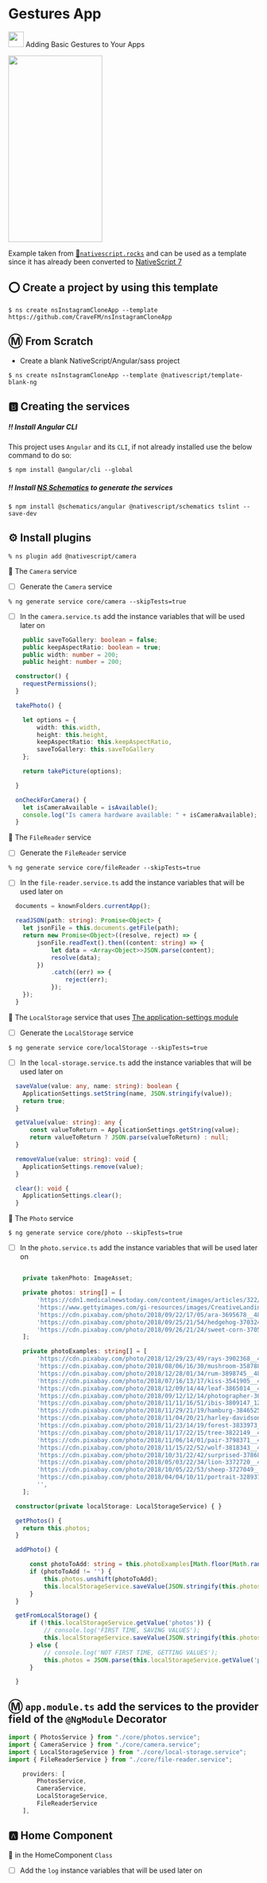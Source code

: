# Gestures App

[<img src="https://github.com/angular/angular/blob/master/aio/src/assets/images/logos/angular/angular.png" width="31" height="31"></img>](https://play.nativescript.org/?template=play-ng&id=Wh9rvG&v=49) Adding Basic Gestures to Your Apps

[<img src="https://raw.githubusercontent.com/NativeScript/code-samples/master/screens/instaclone.gif" width="189" height="375"></img>](https://play.nativescript.org/?template=play-ng&id=QMY4lW&v=2)

Example taken from [:bookmark:`nativescript.rocks`](https://plugins.nativescript.rocks/samples) and can be used as a template since it has already been converted to [NativeScript 7](https://nativescript.org/blog/nativescript-7-announcement)

## :o: Create a project by using this template

```
$ ns create nsInstagramCloneApp --template https://github.com/CraveFM/nsInstagramCloneApp
```


## :m: From Scratch

* Create a blank NativeScript/Angular/sass project

```
$ ns create nsInstagramCloneApp --template @nativescript/template-blank-ng
```


## :b: Creating the services

##### :bangbang: Install Angular CLI

This project uses `Angular` and its `CLI`, if not already installed use the below command to do so:

```
$ npm install @angular/cli --global
```

##### :bangbang: Install [NS Schematics](https://github.com/CollegeBoreal/Tutoriels/blob/master/W.Web/T.NativeScript/Schematics.md) to generate the services

```
$ npm install @schematics/angular @nativescript/schematics tslint --save-dev
```

## :gear: Install plugins

```
% ns plugin add @nativescript/camera
```


:pushpin: The `Camera` service

- [ ] Generate the `Camera` service

```
% ng generate service core/camera --skipTests=true 
```

- [ ] In the `camera.service.ts` add the instance variables that will be used later on

```typescript
    public saveToGallery: boolean = false;
    public keepAspectRatio: boolean = true;
    public width: number = 200;
    public height: number = 200;
```

```typescript
  constructor() { 
    requestPermissions();
  }
```

```typescript
  takePhoto() {

    let options = {
        width: this.width,
        height: this.height,
        keepAspectRatio: this.keepAspectRatio,
        saveToGallery: this.saveToGallery
    };

    return takePicture(options);

  }
```

```typescript
  onCheckForCamera() {
    let isCameraAvailable = isAvailable();
    console.log("Is camera hardware available: " + isCameraAvailable);
  }
```

:pushpin: The `FileReader` service

- [ ] Generate the `FileReader` service

```
% ng generate service core/fileReader --skipTests=true 
```

- [ ] In the `file-reader.service.ts` add the instance variables that will be used later on

```typescript
  documents = knownFolders.currentApp();
```

```typescript
  readJSON(path: string): Promise<Object> {
    let jsonFile = this.documents.getFile(path);
    return new Promise<Object>((resolve, reject) => {
        jsonFile.readText().then((content: string) => {
            let data = <Array<Object>>JSON.parse(content);
            resolve(data);
        })
            .catch((err) => {
                reject(err);
            });
    });
  }
```

:pushpin: The `LocalStorage` service that uses [The application-settings module](https://docs.nativescript.org/ns-framework-modules/application-settings)

- [ ] Generate the `LocalStorage` service

```
$ ng generate service core/localStorage --skipTests=true 
```

- [ ] In the `local-storage.service.ts` add the instance variables that will be used later on


```typescript
  saveValue(value: any, name: string): boolean {
    ApplicationSettings.setString(name, JSON.stringify(value));
    return true;
  }

  getValue(value: string): any {
      const valueToReturn = ApplicationSettings.getString(value);
      return valueToReturn ? JSON.parse(valueToReturn) : null;
  }

  removeValue(value: string): void {
    ApplicationSettings.remove(value);
  }

  clear(): void {
    ApplicationSettings.clear();
  }
```

:pushpin: The `Photo` service

```
$ ng generate service core/photo --skipTests=true 
```

- [ ] In the `photo.service.ts` add the instance variables that will be used later on

```typescript

    private takenPhoto: ImageAsset;

    private photos: string[] = [
        'https://cdn1.medicalnewstoday.com/content/images/articles/322/322868/golden-retriever-puppy.jpg',
        'https://www.gettyimages.com/gi-resources/images/CreativeLandingPage/HP_Sept_24_2018/CR3_GettyImages-159018836.jpg',
        'https://cdn.pixabay.com/photo/2018/09/22/17/05/ara-3695678__480.jpg',
        'https://cdn.pixabay.com/photo/2018/09/25/21/54/hedgehog-3703244__480.jpg',
        'https://cdn.pixabay.com/photo/2018/09/26/21/24/sweet-corn-3705687__480.jpg'
    ];

    private photoExamples: string[] = [
        'https://cdn.pixabay.com/photo/2018/12/29/23/49/rays-3902368__480.jpg',
        'https://cdn.pixabay.com/photo/2018/08/06/16/30/mushroom-3587888__480.jpg',
        'https://cdn.pixabay.com/photo/2018/12/28/01/34/rum-3898745__480.jpg',
        'https://cdn.pixabay.com/photo/2018/07/16/13/17/kiss-3541905__480.jpg',
        'https://cdn.pixabay.com/photo/2018/12/09/14/44/leaf-3865014__480.jpg',
        'https://cdn.pixabay.com/photo/2018/09/12/12/14/photographer-3672010__480.jpg',
        'https://cdn.pixabay.com/photo/2018/11/11/16/51/ibis-3809147_1280.jpg',
        'https://cdn.pixabay.com/photo/2018/11/29/21/19/hamburg-3846525_1280.jpg',
        'https://cdn.pixabay.com/photo/2018/11/04/20/21/harley-davidson-3794909__480.jpg',
        'https://cdn.pixabay.com/photo/2018/11/23/14/19/forest-3833973__480.jpg',
        'https://cdn.pixabay.com/photo/2018/11/17/22/15/tree-3822149__480.jpg',
        'https://cdn.pixabay.com/photo/2018/11/06/14/01/pair-3798371__480.jpg',
        'https://cdn.pixabay.com/photo/2018/11/15/22/52/wolf-3818343__480.jpg',
        'https://cdn.pixabay.com/photo/2018/10/31/22/42/surprised-3786845__480.jpg',
        'https://cdn.pixabay.com/photo/2018/05/03/22/34/lion-3372720__480.jpg',
        'https://cdn.pixabay.com/photo/2018/10/05/22/53/sheep-3727049__480.jpg',
        'https://cdn.pixabay.com/photo/2018/04/04/10/11/portrait-3289372__480.jpg',
        '',
    ];
```

```typescript
  constructor(private localStorage: LocalStorageService) { }
```

```typescript
  getPhotos() {
    return this.photos;
  }

  addPhoto() {

      const photoToAdd: string = this.photoExamples[Math.floor(Math.random() * (this.photoExamples.length - 1)) + 1];
      if (photoToAdd != '') {
          this.photos.unshift(photoToAdd);
          this.localStorageService.saveValue(JSON.stringify(this.photos), 'photos');
      }
  }

  getFromLocalStorage() {
      if (!this.localStorageService.getValue('photos')) {
          // console.log('FIRST TIME, SAVING VALUES');
          this.localStorageService.saveValue(JSON.stringify(this.photos), 'photos');
      } else {
          // console.log('NOT FIRST TIME, GETTING VALUES');
          this.photos = JSON.parse(this.localStorageService.getValue('photos'));
      }

  }
```

## :m: `app.module.ts` add the services to the provider field of the `@NgModule` Decorator


```typescript
import { PhotosService } from "./core/photos.service";
import { CameraService } from "./core/camera.service";
import { LocalStorageService } from "./core/local-storage.service";
import { FileReaderService } from "./core/file-reader.service";
```

```typescript
    providers: [
        PhotosService,
        CameraService,
        LocalStorageService,
        FileReaderService
    ],
```


## :a: Home Component

:round_pushpin: in the HomeComponent `Class`

- [ ] Add the `log` instance variables that will be used later on


